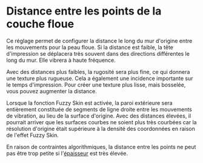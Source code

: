 Distance entre les points de la couche floue
===

Ce réglage permet de configurer la distance le long du mur d'origine entre les mouvements pour la peau floue. Si la distance est faible, la tête d'impression se déplacera très souvent dans des directions différentes le long du mur. Elle vibrera à haute fréquence.

Avec des distances plus faibles, la rugosité sera plus fine, ce qui donnera une texture plus rugueuse. Cela a également une incidence importante sur le temps d'impression. Pour créer une texture plus lisse, mais bosselée, vous pouvez augmenter la distance.

Lorsque la fonction Fuzzy Skin est activée, la paroi extérieure sera entièrement constituée de segments de ligne droite entre les mouvements de vibration, au lieu de la surface d'origine. Avec des distances élevées, il pourrait arriver que les surfaces courbes ne soient plus très courbées car la résolution d'origine était supérieure à la densité des coordonnées en raison de l'effet Fuzzy Skin.

En raison de contraintes algorithmiques, la distance entre les points ne peut pas être trop petite si l'[épaisseur](./magic_fuzzy_skin_thickness.md) est très élevée.
